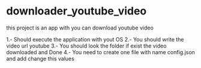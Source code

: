 # downloader_youtube_video
this project is an app with you can download youtube video 

1.- Should execute the application with yout OS
2.- You should write the video url youtube
3.- You should look the folder if exist the video downloaded and Done
4.- You need to create one file with name config.json and add change this values
